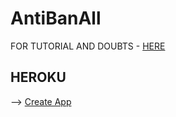 # AntiBanAll

FOR TUTORIAL AND DOUBTS - [HERE](https://t.me/coding_bots)

## HEROKU

--> [Create App](https://dashboard.heroku.com/new-app)
